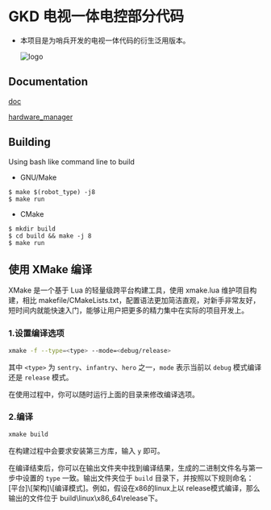 # GKD 电视一体电控部分代码
- 本项目是为哨兵开发的电视一体代码的衍生泛用版本。

  ![logo](img/logo.png)

## Documentation
[doc](doc/doc.md "doc")

[hardware_manager](doc/hardware_manager.md "doc")

## Building
Using bash like command line to build
- GNU/Make
```
$ make $(robot_type) -j8
$ make run
```

- CMake
```
$ mkdir build
$ cd build && make -j 8
$ make run
```

## 使用 XMake 编译
XMake 是一个基于 Lua 的轻量级跨平台构建工具，使用 xmake.lua 维护项目构建，相比 makefile/CMakeLists.txt，配置语法更加简洁直观，对新手非常友好，短时间内就能快速入门，能够让用户把更多的精力集中在实际的项目开发上。

### 1.设置编译选项

```bash
xmake -f --type=<type> --mode=<debug/release>
```

其中 `<type>` 为 `sentry`、`infantry`、`hero` 之一，`mode` 表示当前以 `debug` 模式编译还是 `release` 模式。

在使用过程中，你可以随时运行上面的目录来修改编译选项。

### 2.编译

```bash
xmake build
```

在构建过程中会要求安装第三方库，输入 `y` 即可。

在编译结束后，你可以在输出文件夹中找到编译结果，生成的二进制文件名与第一步中设置的 `type` 一致。输出文件夹位于 `build` 目录下，并按照以下规则命名：[平台]\\[架构]\\[编译模式]。例如，假设在x86的linux上以 release模式编译，那么输出的文件位于 build\linux\x86_64\release下。